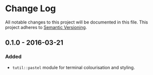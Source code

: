 # Change Log
All notable changes to this project will be documented in this file.
This project adheres to [Semantic Versioning](http://semver.org/).

## 0.1.0 - 2016-03-21

### Added
- `tutil::pastel` module for terminal colourisation and styling.
